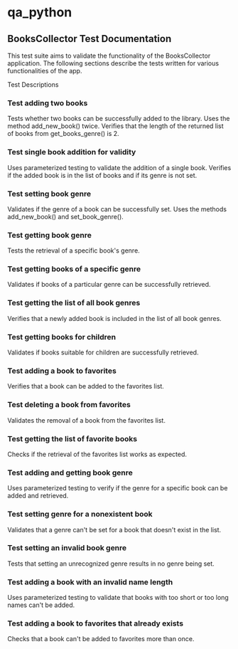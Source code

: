 # qa_python

## BooksCollector Test Documentation
This test suite aims to validate the functionality of the BooksCollector application. The following sections describe the tests written for various functionalities of the app.

Test Descriptions
### Test adding two books

Tests whether two books can be successfully added to the library.
Uses the method add_new_book() twice.
Verifies that the length of the returned list of books from get_books_genre() is 2.

### Test single book addition for validity

Uses parameterized testing to validate the addition of a single book.
Verifies if the added book is in the list of books and if its genre is not set.

### Test setting book genre

Validates if the genre of a book can be successfully set.
Uses the methods add_new_book() and set_book_genre().

### Test getting book genre

Tests the retrieval of a specific book's genre.

### Test getting books of a specific genre

Validates if books of a particular genre can be successfully retrieved.

### Test getting the list of all book genres

Verifies that a newly added book is included in the list of all book genres.
### Test getting books for children

Validates if books suitable for children are successfully retrieved.
### Test adding a book to favorites

Verifies that a book can be added to the favorites list.
### Test deleting a book from favorites

Validates the removal of a book from the favorites list.
### Test getting the list of favorite books

Checks if the retrieval of the favorites list works as expected.
### Test adding and getting book genre

Uses parameterized testing to verify if the genre for a specific book can be added and retrieved.
### Test setting genre for a nonexistent book

Validates that a genre can't be set for a book that doesn't exist in the list.
### Test setting an invalid book genre

Tests that setting an unrecognized genre results in no genre being set.
### Test adding a book with an invalid name length

Uses parameterized testing to validate that books with too short or too long names can't be added.
### Test adding a book to favorites that already exists

Checks that a book can't be added to favorites more than once.